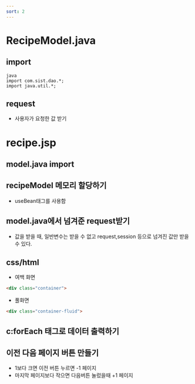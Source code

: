 ```yaml
---
sort: 2
---
```


# RecipeModel.java

## import
```
java
import com.sist.dao.*;
import java.util.*;
```

## request
- 사용자가 요청한 값 받기

# recipe.jsp
## model.java import

## recipeModel 메모리 할당하기
- useBean태그를 사용함

## model.java에서 넘겨준 request받기
-  값을 받을 때, 일반변수는 받을 수 없고 request,session 등으로 넘겨진 값만 받을 수 있다.

## css/html
- 여백 화면
```html
<div class="container">
```
- 풀화면
```html
<div class="container-fluid">
```

## c:forEach 태그로 데이터 출력하기

## 이전 다음 페이지 버튼 만들기
- 1보다 크면 이전 버튼 누르면 -1 페이지
- 마지막 페이지보다 작으면 다음버튼 눌렀을때 +1 페이지
